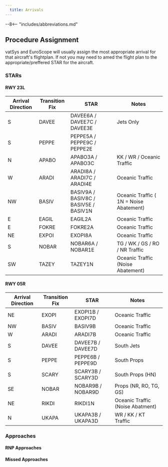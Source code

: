 ```yaml
---
  title: Arrivals
---
```


--8<-- "includes/abbreviations.md"

## Procedure Assignment

vatSys and EuroScope will usually assign the most appropriate arrival for that aircraft's flightplan. If not you may need to amed the flight plan to the appropriate/preffered STAR for the aircraft. 

### STARs

#### RWY 23L

| Arrival Direction | Transition Fix | STAR                                  | Notes                                       |
| ----------------- | -------------- | ------------------------------------- | ------------------------------------------- |
| S                 | DAVEE          | DAVEE6A / DAVEE7C / DAVEE3E           | Jets Only                                   |
| S                 | PEPPE          | PEPPE5A / PEPPE9C / PEPPE2E           |                                             |
| N                 | APABO          | APABO3A / APABO3C                     | KK / WR / Oceanic Traffic                   |
| W                 | ARADI          | ARADI8A / ARADI7C / ARADI4E           | Oceanic Traffic                             |
| NW                | BASIV          | BASIV9A / BASIV8C / BASIV5E / BASIV1N | Oceanic Traffic  ( 1N = Noise Abatement)    |      
| E                 | EAGIL          | EAGIL2A                               | Oceanic Traffic                             |
| E                 | FOKRE          | FOKRE2A                               | Oceanic Traffic                             |
| NE                | EXPOI          | EXOPI8A                               | Oceanic Traffic                             |
| S                 | NOBAR          | NOBAR6A / NOBAR1E                     | TG / WK / GS / RO / NR Traffic              |
| SW                | TAZEY          | TAZEY1N                               | Oceanic Traffic (Noise Abatement)           |

#### RWY 05R

| Arrival Direction | Transition Fix | STAR                  | Notes                                       |
| ----------------- | -------------- | --------------------- | ------------------------------------------- |
| NE                | EXOPI          | EXOPI1B / EXOPI7D     | Oceanic Traffic                             |
| NW                | BASIV          | BASIV9B               | Oceanic Traffic                             |
| W                 | ARADI          | ARADI7B               | Oceanic Traffic                             | 
| S                 | DAVEE          | DAVEE7B / DAVEE7D     | South Jets                                  |
| S                 | PEPPE          | PEPPE6B / PEPPE9D     | South Props                                 | 
| S                 | SCARY          | SCARY3B / SCARY3D     | South Props (HN)                            | 
| SE                | NOBAR          | NOBAR9B / NOBAR9D     | Props (NR, RO, TG, GS)                      |
| NE                | RIKDI          | RIKDI1N               | Oceanic Traffic (Noise Abatment)            |
| N                 | UKAPA          | UKAPA3B / UKAPA3D     | WR / KK / KT Traffic                        |

### Approaches

#### RNP Approaches

#### Missed Approaches

